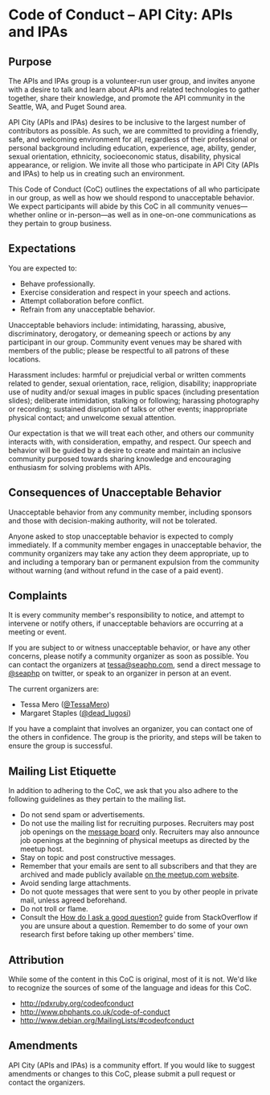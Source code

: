 # Code of Conduct – API City: APIs and IPAs

## Purpose

The APIs and IPAs group is a volunteer-run
user group, and invites anyone with a desire to talk and learn about APIs and
related technologies to gather together, share their knowledge, and promote the
API community in the Seattle, WA, and Puget Sound area.

API City (APIs and IPAs) desires to be inclusive to the largest number of contributors as
possible. As such, we are committed to providing a friendly, safe, and welcoming
environment for all, regardless of their professional or personal background
including education, experience, age, ability, gender, sexual orientation,
ethnicity, socioeconomic status, disability, physical appearance, or religion.
We invite all those who participate in API City (APIs and IPAs) to help us in creating such an
environment.

This Code of Conduct (CoC) outlines the expectations of all who participate in
our group, as well as how we should respond to unacceptable behavior. We expect
participants will abide by this CoC in all community venues—whether online or
in-person—as well as in one-on-one communications as they pertain to group
business.

## Expectations

You are expected to:

* Behave professionally.
* Exercise consideration and respect in your speech and actions.
* Attempt collaboration before conflict.
* Refrain from any unacceptable behavior.

Unacceptable behaviors include: intimidating, harassing, abusive,
discriminatory, derogatory, or demeaning speech or actions by any participant in
our group. Community event venues may be shared with members of the public;
please be respectful to all patrons of these locations.

Harassment includes: harmful or prejudicial verbal or written comments related
to gender, sexual orientation, race, religion, disability; inappropriate use of
nudity and/or sexual images in public spaces (including presentation slides);
deliberate intimidation, stalking or following; harassing photography or
recording; sustained disruption of talks or other events; inappropriate physical
contact; and unwelcome sexual attention.

Our expectation is that we will treat each other, and others our community
interacts with, with consideration, empathy, and respect. Our speech and behavior
will be guided by a desire to create and maintain an inclusive community purposed
towards sharing knowledge and encouraging enthusiasm for solving problems with APIs.

## Consequences of Unacceptable Behavior

Unacceptable behavior from any community member, including sponsors and those
with decision-making authority, will not be tolerated.

Anyone asked to stop unacceptable behavior is expected to comply immediately. If
a community member engages in unacceptable behavior, the community organizers
may take any action they deem appropriate, up to and including a temporary ban
or permanent expulsion from the community without warning (and without refund in
the case of a paid event).

## Complaints

It is every community member's responsibility to notice, and attempt to intervene
or notify others, if unacceptable behaviors are occurring at a meeting or event.

If you are subject to or witness unacceptable behavior, or have any other
concerns, please notify a community organizer as soon as possible. You can
contact the organizers at tessa@seaphp.com, send a direct message to
[@seaphp](https://twitter.com/seattleapis) on twitter, or speak to an organizer
in person at an event.

The current organizers are:

* Tessa Mero ([@TessaMero](https://twitter.com/TessaMero))
* Margaret Staples ([@dead_lugosi](https://twitter.com/dead_lugosi))

If you have a complaint that involves an organizer, you can contact one of the
others in confidence. The group is the priority, and steps will be taken to
ensure the group is successful.

## Mailing List Etiquette

In addition to adhering to the CoC, we ask that you also adhere to the following
guidelines as they pertain to the mailing list.

* Do not send spam or advertisements.
* Do not use the mailing list for recruiting purposes. Recruiters may post job
  openings on the [message board](http://www.meetup.com/seattle-api/messages/boards/)
  only. Recruiters may also announce job openings at the beginning of physical
  meetups as directed by the meetup host.
* Stay on topic and post constructive messages.
* Remember that your emails are sent to all subscribers and that they are
  archived and made publicly available [on the meetup.com
  website](http://www.meetup.com/seattle-api/messages/archive/).
* Avoid sending large attachments.
* Do not quote messages that were sent to you by other people in private mail,
  unless agreed beforehand.
* Do not troll or flame.
* Consult the [How do I ask a good question?](http://stackoverflow.com/help/how-to-ask)
  guide from StackOverflow if you are unsure about a question. Remember to do
  some of your own research first before taking up other members' time.

## Attribution

While some of the content in this CoC is original, most of it is not. We'd like
to recognize the sources of some of the language and ideas for this CoC.

* http://pdxruby.org/codeofconduct
* http://www.phphants.co.uk/code-of-conduct
* http://www.debian.org/MailingLists/#codeofconduct

## Amendments

API City (APIs and IPAs) is a community effort. If you would like to suggest amendments or
changes to this CoC, please submit a pull request or contact the organizers.
